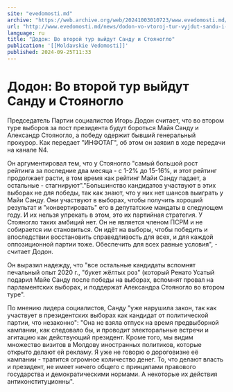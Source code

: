 ```yaml
---
site: "evedomosti.md"
archive: "https://web.archive.org/web/20241003010723/www.evedomosti.md/news/dodon-vo-vtoroj-tur-vyjdut-sandu-i-stoyanoglo"
url: "http://www.evedomosti.md/news/dodon-vo-vtoroj-tur-vyjdut-sandu-i-stoyanoglo"
language: ru
title: "Додон: Во второй тур выйдут Санду и Стояногло"
publication: '[[Moldavskie Vedomosti]]'
published: 2024-09-25T11:33
---
```


# Додон: Во второй тур выйдут Санду и Стояногло

Председатель Партии социалистов Игорь Додон считает, что во втором туре выборов за пост президента будут бороться Майя Санду и Александр Стояногло, а победу одержит бывший генеральный прокурор. Как передает "ИНФОТАГ", об этом он заявил в ходе передачи на канале N4.

Он аргументировал тем, что у Стояногло "самый большой рост рейтинга за последние два месяца - с 1-2% до 15-16%, и этот рейтинг продолжает расти, в том время как рейтинг Майи Санду падает, а остальные - стагнируют"."Большинство кандидатов участвуют в этих выборах не для победы, так как знают, что у них нет шансов выиграть у Майи Санду. Они участвуют в выборах, чтобы получить хороший результат и "конвертировать" его в депутатские мандаты в следующем году. И их нельзя упрекать в этом, это их партийная стратегия. У Стояногло таких амбиций нет. Он не является членом ПСРМ и не собирается им становиться. Он идёт на выборы, чтобы победить и впоследствии восстановить справедливость для всех, и для каждой оппозиционной партии тоже. Обеспечить для всех равные условия", - считает Додон.

Он выразил надежду, что "все остальные кандидаты вспомнят печальный опыт 2020 г., "букет жёлтых роз" (который Ренато Усатый подарил Майе Санду после победы на выборах, вспомнят провал на парламентских выборах, и поддержат Александра Стояногло во втором туре".

По мнению лидера социалистов, Санду "уже нарушила закон, так как участвует в президентских выборах как кандидат от политической партии, что незаконно": "Она не взяла отпуск на время предвыборной кампании, как следовало бы, и проводит электоральные встречи и агитацию как действующий президент. Кроме того, мы видим множество визитов в Молдову иностранных политиков, которые открыто делают ей рекламу. Я уже не говорю о дороговизне её кампании - тратится огромное количество денег. То, что делают власть и президент, не имеет ничего общего с принципами правового государства и демократическими нормами. А некоторые их действия антиконституционны".